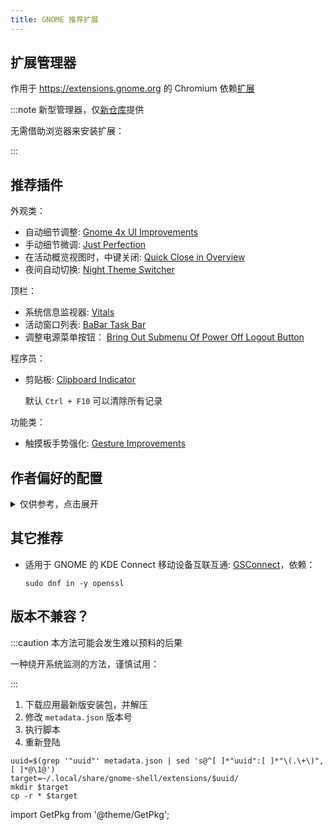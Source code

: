 ```yaml
---
title: GNOME 推荐扩展
---
```


## 扩展管理器

<GetPkg name="gnome-extensions-app" apt dnf />

作用于 https://extensions.gnome.org 的 Chromium 依赖[扩展](https://chrome.google.com/webstore/detail/gnome-shell-integration/gphhapmejobijbbhgpjhcjognlahblep)

:::note 新型管理器，仅[新仓库](https://repology.org/badge/vertical-allrepos/extension-manager.svg)提供

无需借助浏览器来安装扩展：

<GetPkg name="gnome-shell-extension-manager" apt />

:::

## 推荐插件

外观类：

- 自动细节调整:
  [Gnome 4x UI Improvements](https://extensions.gnome.org/extension/4158/gnome-40-ui-improvements/)
- 手动细节微调:
  [Just Perfection](https://extensions.gnome.org/extension/3843/just-perfection/)
- 在活动概览视图时，中键关闭:
  [Quick Close in Overview](https://extensions.gnome.org/extension/352/middle-click-to-close-in-overview/)
- 夜间自动切换:
  [Night Theme Switcher](https://extensions.gnome.org/extension/2236/night-theme-switcher/)

<!--
- 壁纸透显:
  [Blur my Shell](https://extensions.gnome.org/extension/3193/blur-my-shell/)
 -->

顶栏：

- 系统信息监视器:
  [Vitals](https://extensions.gnome.org/extension/1460/vitals/)
- 活动窗口列表:
  [BaBar Task Bar](https://extensions.gnome.org/extension/4000/babar/)
- 调整电源菜单按钮：
  [Bring Out Submenu Of Power Off Logout Button](https://extensions.gnome.org/extension/2917/bring-out-submenu-of-power-offlogout-button/)


程序员：

- 剪贴板:
  [Clipboard Indicator](https://extensions.gnome.org/extension/779/clipboard-indicator/)

  默认 `Ctrl + F10` 可以清除所有记录

功能类：

- 触摸板手势强化: [Gesture Improvements](https://extensions.gnome.org/extension/4245/gesture-improvements/)

## 作者偏好的配置

 <details className="let-details-to-gray"><summary>仅供参考，点击展开 </summary>

Just Perfection:

    dconf write /org/gnome/shell/extensions/just-perfection/workspace-switcher-size 9

BaBar Task Bar:

```shell
cat << END | dconf load /org/gnome/shell/extensions/babar/
[/]
display-activities=true
display-app-grid=false
display-favorites=false
favorites-first=true
icon-size=38
reduce-padding=false
right-click=false
END
```

<!--
Blur my Shell:

```shell
cat << END | dconf load /org/gnome/shell/extensions/blur-my-shell/
[/]
blur-appfolders=false
blur-dash=false
brightness=0.33
END
```
-->

Night Theme Switcher:

```shell
cat << END | dconf load /org/gnome/shell/extensions/nightthemeswitcher/
[time]
always-enable-ondemand=true
nightthemeswitcher-ondemand-keybinding=['']
[gtk-variants]
enabled=true
END
```

Clipboard Indicator: ( Super + V 选择 )

```shell
gsettings set org.gnome.shell.keybindings toggle-message-tray "['<Super>m']"
dconf write /org/gnome/shell/extensions/clipboard-indicator/toggle-menu "['<Super>v']"
dconf write /org/gnome/shell/extensions/clipboard-indicator/cache-only-favorites true
```

Gesture Improvements:

```shell
cat << END | dconf load /org/gnome/shell/extensions/gestureImprovements/
[/]
default-overview=true
default-session-workspace=true
touchpad-pinch-speed=2.0
enable-alttab-gesture=false
allow-minimize-window=true
touchpad-speed-scale=1.25
END
```

</details>

## 其它推荐

- 适用于 GNOME 的 KDE Connect 移动设备互联互通:
  [GSConnect](https://extensions.gnome.org/extension/1319/gsconnect/)，依赖：

      sudo dnf in -y openssl

<!--
todo:
https://extensions.gnome.org/extension/2594/always-indicator/
https://extensions.gnome.org/extension/3952/workspace-indicator/
https://extensions.gnome.org/extension/1401/bluetooth-quick-connect/
https://extensions.gnome.org/extension/3733/tiling-assistant/
 -->

## 版本不兼容？

:::caution 本方法可能会发生难以预料的后果

一种绕开系统监测的方法，谨慎试用：

:::

1. 下载应用最新版安装包，并解压
2. 修改 `metadata.json` 版本号
3. 执行脚本
4. 重新登陆

```shell
uuid=$(grep '"uuid"' metadata.json | sed 's@^[ ]*"uuid":[ ]*"\(.\+\)",[ ]*@\1@')
target=~/.local/share/gnome-shell/extensions/$uuid/
mkdir $target
cp -r * $target
```

import GetPkg from '@theme/GetPkg';
